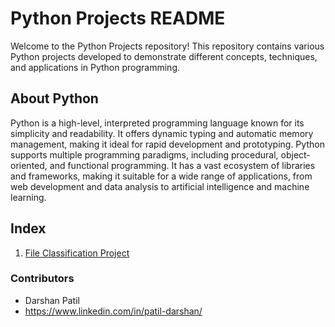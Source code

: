 # Python Projects README

Welcome to the Python Projects repository! This repository contains various Python projects developed to demonstrate different concepts, techniques, and applications in Python programming.

## About Python

Python is a high-level, interpreted programming language known for its simplicity and readability. It offers dynamic typing and automatic memory management, making it ideal for rapid development and prototyping. Python supports multiple programming paradigms, including procedural, object-oriented, and functional programming. It has a vast ecosystem of libraries and frameworks, making it suitable for a wide range of applications, from web development and data analysis to artificial intelligence and machine learning.

## Index

1. [File Classification Project]([#file-classification-project](https://github.com/DarshanPatil02/Python-Projects/tree/b1c9874d74c54bceb59575718ef254ac2dd66733/Files%20Classification%20Project/File%20Classification%20Version%201.0)https://github.com/DarshanPatil02/Python-Projects/tree/b1c9874d74c54bceb59575718ef254ac2dd66733/Files%20Classification%20Project/File%20Classification%20Version%201.0)

### Contributors
- Darshan Patil
- https://www.linkedin.com/in/patil-darshan/
